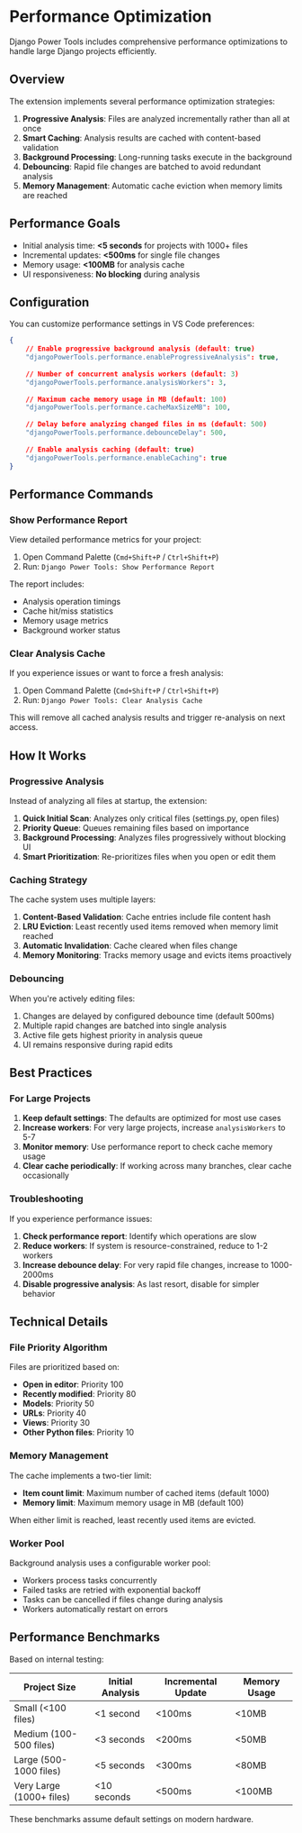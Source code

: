 # Performance Optimization

Django Power Tools includes comprehensive performance optimizations to handle large Django projects efficiently.

## Overview

The extension implements several performance optimization strategies:

1. **Progressive Analysis**: Files are analyzed incrementally rather than all at once
2. **Smart Caching**: Analysis results are cached with content-based validation
3. **Background Processing**: Long-running tasks execute in the background
4. **Debouncing**: Rapid file changes are batched to avoid redundant analysis
5. **Memory Management**: Automatic cache eviction when memory limits are reached

## Performance Goals

- Initial analysis time: **<5 seconds** for projects with 1000+ files
- Incremental updates: **<500ms** for single file changes
- Memory usage: **<100MB** for analysis cache
- UI responsiveness: **No blocking** during analysis

## Configuration

You can customize performance settings in VS Code preferences:

```json
{
    // Enable progressive background analysis (default: true)
    "djangoPowerTools.performance.enableProgressiveAnalysis": true,
    
    // Number of concurrent analysis workers (default: 3)
    "djangoPowerTools.performance.analysisWorkers": 3,
    
    // Maximum cache memory usage in MB (default: 100)
    "djangoPowerTools.performance.cacheMaxSizeMB": 100,
    
    // Delay before analyzing changed files in ms (default: 500)
    "djangoPowerTools.performance.debounceDelay": 500,
    
    // Enable analysis caching (default: true)
    "djangoPowerTools.performance.enableCaching": true
}
```

## Performance Commands

### Show Performance Report

View detailed performance metrics for your project:

1. Open Command Palette (`Cmd+Shift+P` / `Ctrl+Shift+P`)
2. Run: `Django Power Tools: Show Performance Report`

The report includes:
- Analysis operation timings
- Cache hit/miss statistics
- Memory usage metrics
- Background worker status

### Clear Analysis Cache

If you experience issues or want to force a fresh analysis:

1. Open Command Palette (`Cmd+Shift+P` / `Ctrl+Shift+P`)
2. Run: `Django Power Tools: Clear Analysis Cache`

This will remove all cached analysis results and trigger re-analysis on next access.

## How It Works

### Progressive Analysis

Instead of analyzing all files at startup, the extension:

1. **Quick Initial Scan**: Analyzes only critical files (settings.py, open files)
2. **Priority Queue**: Queues remaining files based on importance
3. **Background Processing**: Analyzes files progressively without blocking UI
4. **Smart Prioritization**: Re-prioritizes files when you open or edit them

### Caching Strategy

The cache system uses multiple layers:

1. **Content-Based Validation**: Cache entries include file content hash
2. **LRU Eviction**: Least recently used items removed when memory limit reached
3. **Automatic Invalidation**: Cache cleared when files change
4. **Memory Monitoring**: Tracks memory usage and evicts items proactively

### Debouncing

When you're actively editing files:

1. Changes are delayed by configured debounce time (default 500ms)
2. Multiple rapid changes are batched into single analysis
3. Active file gets highest priority in analysis queue
4. UI remains responsive during rapid edits

## Best Practices

### For Large Projects

1. **Keep default settings**: The defaults are optimized for most use cases
2. **Increase workers**: For very large projects, increase `analysisWorkers` to 5-7
3. **Monitor memory**: Use performance report to check cache memory usage
4. **Clear cache periodically**: If working across many branches, clear cache occasionally

### Troubleshooting

If you experience performance issues:

1. **Check performance report**: Identify which operations are slow
2. **Reduce workers**: If system is resource-constrained, reduce to 1-2 workers
3. **Increase debounce delay**: For very rapid file changes, increase to 1000-2000ms
4. **Disable progressive analysis**: As last resort, disable for simpler behavior

## Technical Details

### File Priority Algorithm

Files are prioritized based on:
- **Open in editor**: Priority 100
- **Recently modified**: Priority 80
- **Models**: Priority 50
- **URLs**: Priority 40
- **Views**: Priority 30
- **Other Python files**: Priority 10

### Memory Management

The cache implements a two-tier limit:
- **Item count limit**: Maximum number of cached items (default 1000)
- **Memory limit**: Maximum memory usage in MB (default 100)

When either limit is reached, least recently used items are evicted.

### Worker Pool

Background analysis uses a configurable worker pool:
- Workers process tasks concurrently
- Failed tasks are retried with exponential backoff
- Tasks can be cancelled if files change during analysis
- Workers automatically restart on errors

## Performance Benchmarks

Based on internal testing:

| Project Size | Initial Analysis | Incremental Update | Memory Usage |
|--------------|------------------|-------------------|--------------|
| Small (<100 files) | <1 second | <100ms | <10MB |
| Medium (100-500 files) | <3 seconds | <200ms | <50MB |
| Large (500-1000 files) | <5 seconds | <300ms | <80MB |
| Very Large (1000+ files) | <10 seconds | <500ms | <100MB |

These benchmarks assume default settings on modern hardware.